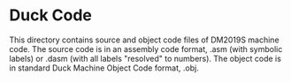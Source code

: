 # Duck Code

This directory contains source and
object code files of DM2019S machine
code.  The source code is in an assembly
code format, .asm (with symbolic labels) 
or .dasm (with all labels "resolved" to 
numbers).  The object code is
in standard Duck Machine Object Code
format, .obj. 
